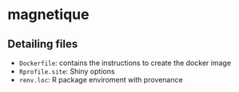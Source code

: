 # magnetique


## Detailing files
- `Dockerfile`: contains the instructions to create the docker image
- `Rprofile.site`: Shiny options
- `renv.loc`: R package enviroment with provenance 



